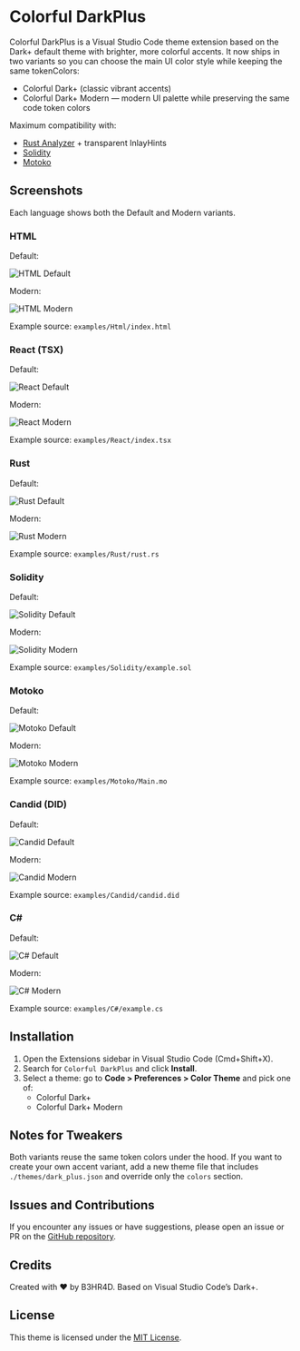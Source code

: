 # Colorful DarkPlus

Colorful DarkPlus is a Visual Studio Code theme extension based on the Dark+ default theme with brighter, more colorful accents. It now ships in two variants so you can choose the main UI color style while keeping the same tokenColors:

- Colorful Dark+ (classic vibrant accents)
- Colorful Dark+ Modern — modern UI palette while preserving the same code token colors

Maximum compatibility with:

- [Rust Analyzer](https://marketplace.visualstudio.com/items?itemName=rust-lang.rust-analyzer) + transparent InlayHints
- [Solidity](https://marketplace.visualstudio.com/items?itemName=JuanBlanco.solidity)
- [Motoko](https://marketplace.visualstudio.com/items?itemName=dfinity-foundation.vscode-motoko)

## Screenshots

Each language shows both the Default and Modern variants.

### HTML

Default:

![HTML Default](./examples/Html/default.png)

Modern:

![HTML Modern](./examples/Html/modern.png)

Example source: `examples/Html/index.html`

### React (TSX)

Default:

![React Default](./examples/React/default.png)

Modern:

![React Modern](./examples/React/modern.png)

Example source: `examples/React/index.tsx`

### Rust

Default:

![Rust Default](./examples/Rust/default.png)

Modern:

![Rust Modern](./examples/Rust/modern.png)

Example source: `examples/Rust/rust.rs`

### Solidity

Default:

![Solidity Default](./examples/Solidity/default.png)

Modern:

![Solidity Modern](./examples/Solidity/modern.png)

Example source: `examples/Solidity/example.sol`

### Motoko

Default:

![Motoko Default](./examples/Motoko/default.png)

Modern:

![Motoko Modern](./examples/Motoko/modern.png)

Example source: `examples/Motoko/Main.mo`

### Candid (DID)

Default:

![Candid Default](./examples/Candid/default.png)

Modern:

![Candid Modern](./examples/Candid/modern.png)

Example source: `examples/Candid/candid.did`

### C#

Default:

![C# Default](./examples/C%23/default.png)

Modern:

![C# Modern](./examples/C%23/modern.png)

Example source: `examples/C#/example.cs`

## Installation

1. Open the Extensions sidebar in Visual Studio Code (Cmd+Shift+X).
2. Search for `Colorful DarkPlus` and click **Install**.
3. Select a theme: go to **Code > Preferences > Color Theme** and pick one of:
   - Colorful Dark+
   - Colorful Dark+ Modern

## Notes for Tweakers

Both variants reuse the same token colors under the hood. If you want to create your own accent variant, add a new theme file that includes `./themes/dark_plus.json` and override only the `colors` section.

## Issues and Contributions

If you encounter any issues or have suggestions, please open an issue or PR on the [GitHub repository](https://github.com/b3hr4d/Colorful-VSCode-DarkPlus).

## Credits

Created with ❤️ by B3HR4D. Based on Visual Studio Code’s Dark+.

## License

This theme is licensed under the [MIT License](https://opensource.org/licenses/MIT).
